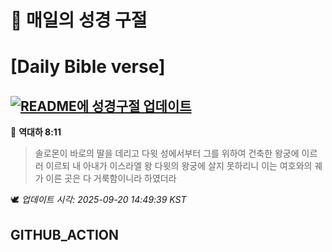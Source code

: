 # 🙏 매일의 성경 구절
# [Daily Bible verse]
## [![README에 성경구절 업데이트](https://github.com/DONGSUKA/first_test/actions/workflows/update-readme-bible.yml/badge.svg)](https://github.com/DONGSUKA/first_test/actions/workflows/update-readme-bible.yml)
<!-- START_BIBLE_VERSE -->
📖 **역대하 8:11**
> 솔로몬이 바로의 딸을 데리고 다윗 성에서부터 그를 위하여 건축한 왕궁에 이르러 이르되 내 아내가 이스라엘 왕 다윗의 왕궁에 살지 못하리니 이는 여호와의 궤가 이른 곳은 다 거룩함이니라 하였더라

🕊️ _업데이트 시각: 2025-09-20 14:49:39 KST_
  <!-- END_BIBLE_VERSE -->
## GITHUB_ACTION
